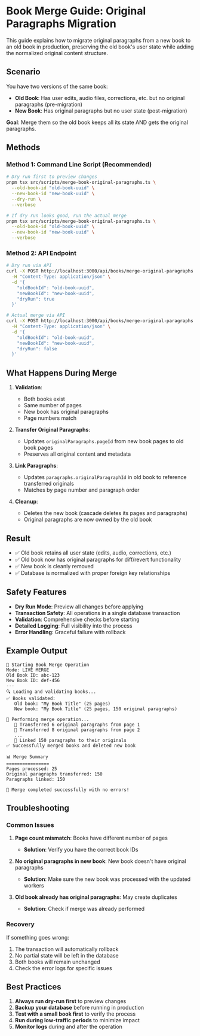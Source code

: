 # Book Merge Guide: Original Paragraphs Migration

This guide explains how to migrate original paragraphs from a new book to an old book in production, preserving the old book's user state while adding the normalized original content structure.

## Scenario

You have two versions of the same book:
- **Old Book**: Has user edits, audio files, corrections, etc. but no original paragraphs (pre-migration)
- **New Book**: Has original paragraphs but no user state (post-migration)

**Goal**: Merge them so the old book keeps all its state AND gets the original paragraphs.

## Methods

### Method 1: Command Line Script (Recommended)

```bash
# Dry run first to preview changes
pnpm tsx src/scripts/merge-book-original-paragraphs.ts \
  --old-book-id "old-book-uuid" \
  --new-book-id "new-book-uuid" \
  --dry-run \
  --verbose

# If dry run looks good, run the actual merge
pnpm tsx src/scripts/merge-book-original-paragraphs.ts \
  --old-book-id "old-book-uuid" \
  --new-book-id "new-book-uuid" \
  --verbose
```

### Method 2: API Endpoint

```bash
# Dry run via API
curl -X POST http://localhost:3000/api/books/merge-original-paragraphs \
  -H "Content-Type: application/json" \
  -d '{
    "oldBookId": "old-book-uuid",
    "newBookId": "new-book-uuid",
    "dryRun": true
  }'

# Actual merge via API
curl -X POST http://localhost:3000/api/books/merge-original-paragraphs \
  -H "Content-Type: application/json" \
  -d '{
    "oldBookId": "old-book-uuid",
    "newBookId": "new-book-uuid",
    "dryRun": false
  }'
```

## What Happens During Merge

1. **Validation**: 
   - Both books exist
   - Same number of pages
   - New book has original paragraphs
   - Page numbers match

2. **Transfer Original Paragraphs**:
   - Updates `originalParagraphs.pageId` from new book pages to old book pages
   - Preserves all original content and metadata

3. **Link Paragraphs**:
   - Updates `paragraphs.originalParagraphId` in old book to reference transferred originals
   - Matches by page number and paragraph order

4. **Cleanup**:
   - Deletes the new book (cascade deletes its pages and paragraphs)
   - Original paragraphs are now owned by the old book

## Result

- ✅ Old book retains all user state (edits, audio, corrections, etc.)
- ✅ Old book now has original paragraphs for diff/revert functionality
- ✅ New book is cleanly removed
- ✅ Database is normalized with proper foreign key relationships

## Safety Features

- **Dry Run Mode**: Preview all changes before applying
- **Transaction Safety**: All operations in a single database transaction
- **Validation**: Comprehensive checks before starting
- **Detailed Logging**: Full visibility into the process
- **Error Handling**: Graceful failure with rollback

## Example Output

```
🔄 Starting Book Merge Operation
Mode: LIVE MERGE
Old Book ID: abc-123
New Book ID: def-456
---
🔍 Loading and validating books...
✅ Books validated:
   Old book: "My Book Title" (25 pages)
   New book: "My Book Title" (25 pages, 150 original paragraphs)

🔄 Performing merge operation...
   📄 Transferred 6 original paragraphs from page 1
   📄 Transferred 8 original paragraphs from page 2
   ...
   🔗 Linked 150 paragraphs to their originals
✅ Successfully merged books and deleted new book

📊 Merge Summary
================
Pages processed: 25
Original paragraphs transferred: 150
Paragraphs linked: 150

🎉 Merge completed successfully with no errors!
```

## Troubleshooting

### Common Issues

1. **Page count mismatch**: Books have different number of pages
   - **Solution**: Verify you have the correct book IDs

2. **No original paragraphs in new book**: New book doesn't have original paragraphs
   - **Solution**: Make sure the new book was processed with the updated workers

3. **Old book already has original paragraphs**: May create duplicates
   - **Solution**: Check if merge was already performed

### Recovery

If something goes wrong:
1. The transaction will automatically rollback
2. No partial state will be left in the database
3. Both books will remain unchanged
4. Check the error logs for specific issues

## Best Practices

1. **Always run dry-run first** to preview changes
2. **Backup your database** before running in production
3. **Test with a small book first** to verify the process
4. **Run during low-traffic periods** to minimize impact
5. **Monitor logs** during and after the operation
